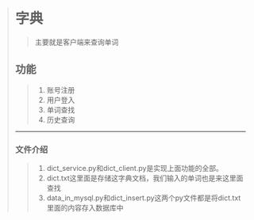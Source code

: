 > # 字典
> > 主要就是客户端来查询单词
> ## 功能
> > 1. 账号注册
> > 2. 用户登入
> > 3. 单词查找
> > 4. 历史查询
> ---
> ### 文件介绍
> > 1. dict_service.py和dict_client.py是实现上面功能的全部。 
> > 2. dict.txt这里面是存储这字典文档，我们输入的单词也是来这里面查找
> > 3. data_in_mysql.py和dict_insert.py这两个py文件都是将dict.txt里面的内容存入数据库中
